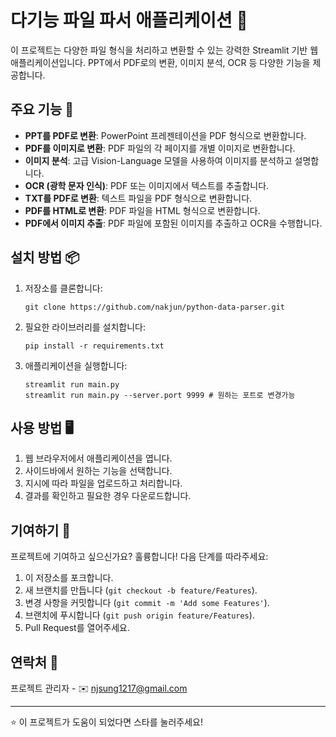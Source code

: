 # 다기능 파일 파서 애플리케이션 🚀

이 프로젝트는 다양한 파일 형식을 처리하고 변환할 수 있는 강력한 Streamlit 기반 웹 애플리케이션입니다. PPT에서 PDF로의 변환, 이미지 분석, OCR 등 다양한 기능을 제공합니다.

## 주요 기능 🌟

- **PPT를 PDF로 변환**: PowerPoint 프레젠테이션을 PDF 형식으로 변환합니다.
- **PDF를 이미지로 변환**: PDF 파일의 각 페이지를 개별 이미지로 변환합니다.
- **이미지 분석**: 고급 Vision-Language 모델을 사용하여 이미지를 분석하고 설명합니다.
- **OCR (광학 문자 인식)**: PDF 또는 이미지에서 텍스트를 추출합니다.
- **TXT를 PDF로 변환**: 텍스트 파일을 PDF 형식으로 변환합니다.
- **PDF를 HTML로 변환**: PDF 파일을 HTML 형식으로 변환합니다.
- **PDF에서 이미지 추출**: PDF 파일에 포함된 이미지를 추출하고 OCR을 수행합니다.

## 설치 방법 📦

1. 저장소를 클론합니다:
   ```
   git clone https://github.com/nakjun/python-data-parser.git
   ```

2. 필요한 라이브러리를 설치합니다:
   ```
   pip install -r requirements.txt
   ```

3. 애플리케이션을 실행합니다:
   ```
   streamlit run main.py
   streamlit run main.py --server.port 9999 # 원하는 포트로 변경가능
   ```

## 사용 방법 🖥️

1. 웹 브라우저에서 애플리케이션을 엽니다.
2. 사이드바에서 원하는 기능을 선택합니다.
3. 지시에 따라 파일을 업로드하고 처리합니다.
4. 결과를 확인하고 필요한 경우 다운로드합니다.

## 기여하기 🤝

프로젝트에 기여하고 싶으신가요? 훌륭합니다! 다음 단계를 따라주세요:

1. 이 저장소를 포크합니다.
2. 새 브랜치를 만듭니다 (`git checkout -b feature/Features`).
3. 변경 사항을 커밋합니다 (`git commit -m 'Add some Features'`).
4. 브랜치에 푸시합니다 (`git push origin feature/Features`).
5. Pull Request를 열어주세요.

## 연락처 📧

프로젝트 관리자 - ✉️ [njsung1217@gmail.com](mailto:njsung1217@gmail.com)

---

⭐️ 이 프로젝트가 도움이 되었다면 스타를 눌러주세요!
